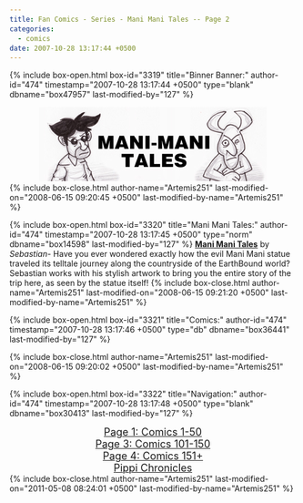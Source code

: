 ```yaml
---
title: Fan Comics - Series - Mani Mani Tales -- Page 2
categories:
  - comics
date: 2007-10-28 13:17:44 +0500
---
```

{% include box-open.html box-id="3319" title="Binner Banner:" author-id="474" timestamp="2007-10-28 13:17:44 +0500" type="blank" dbname="box47957" last-modified-by="127" %}
<center><img src="/comics/series/manimani/thebanner.jpg" /></center>
{% include box-close.html author-name="Artemis251" last-modified-on="2008-06-15 09:20:45 +0500" last-modified-by-name="Artemis251" %}

{% include box-open.html box-id="3320" title="Mani Mani Tales:" author-id="474" timestamp="2007-10-28 13:17:45 +0500" type="norm" dbname="box14598" last-modified-by="127" %}
<b><u>Mani Mani Tales</u></b> by <i>Sebastian</i>-  Have you ever wondered exactly how the evil Mani Mani statue traveled its telltale journey along the countryside of the EarthBound world?  Sebastian works with his stylish artwork to bring you the entire story of the trip here, as seen by the statue itself!
{% include box-close.html author-name="Artemis251" last-modified-on="2008-06-15 09:21:20 +0500" last-modified-by-name="Artemis251" %}

{% include box-open.html box-id="3321" title="Comics:" author-id="474" timestamp="2007-10-28 13:17:46 +0500" type="db" dbname="box36441" last-modified-by="127" %}
<center><navigator search="`Content` LIKE 'Mani Mani Tales%'" display="no" quantity="50" start="50" section="description" /><displaytor mode="twocolumnlist" /></center>
{% include box-close.html author-name="Artemis251" last-modified-on="2008-06-15 09:20:02 +0500" last-modified-by-name="Artemis251" %}

{% include box-open.html box-id="3322" title="Navigation:" author-id="474" timestamp="2007-10-28 13:17:48 +0500" type="blank" dbname="box30413" last-modified-by="127" %}
<center><a href="http://starmen.net/comics/series/manimani/index.php"><font size="4">Page 1: Comics 1-50</font></a><br />
<a href="http://starmen.net/comics/series/manimani/index3.php"><font size="4">Page 3: Comics 101-150</font></a><br />
<a href="http://starmen.net/comics/series/manimani/index4.php"><font size="4">Page 4: Comics 151+</font></a><br />
<a href="http://starmen.net/comics/series/manimani/pippi.php"><font size="4">Pippi Chronicles</font></a><br />
</center>
{% include box-close.html author-name="Artemis251" last-modified-on="2011-05-08 08:24:01 +0500" last-modified-by-name="Artemis251" %}
